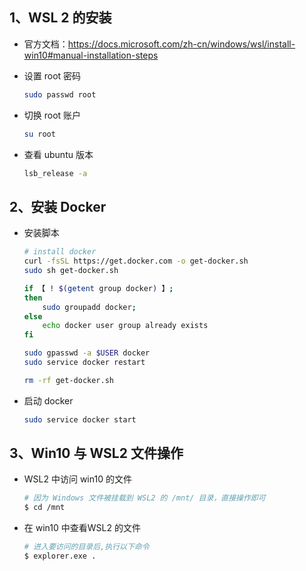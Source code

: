 ## 1、WSL 2 的安装

- 官方文档：https://docs.microsoft.com/zh-cn/windows/wsl/install-win10#manual-installation-steps



- 设置 root 密码

  ```bash
  sudo passwd root
  ```

- 切换 root 账户

  ```bash
  su root
  ```

- 查看 ubuntu 版本

  ```bash
  lsb_release -a
  ```

  



## 2、安装 Docker

- 安装脚本

  ```bash
  # install docker
  curl -fsSL https://get.docker.com -o get-docker.sh
  sudo sh get-docker.sh
  
  if 【 ! $(getent group docker) 】;
  then
      sudo groupadd docker;
  else
      echo docker user group already exists
  fi
  
  sudo gpasswd -a $USER docker
  sudo service docker restart
  
  rm -rf get-docker.sh
  ```

- 启动 docker

  ```bash
  sudo service docker start
  ```

  

## 3、Win10 与 WSL2 文件操作

- WSL2 中访问 win10 的文件

  ```bash
  # 因为 Windows 文件被挂载到 WSL2 的 /mnt/ 目录，直接操作即可
  $ cd /mnt
  ```

- 在 win10 中查看WSL2 的文件

  ```bash
  # 进入要访问的目录后,执行以下命令
  $ explorer.exe .
  ```

  



